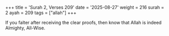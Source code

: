 +++
title = 'Surah 2, Verses 209'
date = '2025-08-27'
weight = 216
surah = 2
ayah = 209
tags = ["allah"]
+++

If you falter after receiving the clear proofs, then know that Allah is indeed Almighty, All-Wise.